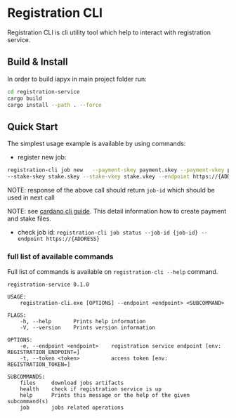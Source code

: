 # Registration CLI

Registration CLI is cli utility tool which help to interact with registration service.

## Build & Install

In order to build iapyx in main project folder run:

```sh
cd registration-service
cargo build
cargo install --path . --force
```

## Quick Start

The simplest usage example is available by using commands:

* register new job:

```sh
registration-cli job new   --payment-skey payment.skey --payment-vkey payment.vkey \
--stake-skey stake.skey --stake-vkey stake.vkey --endpoint https://{ADDRESS}
```

NOTE: response of the above call should return `job-id` which should be used in next call

NOTE: see [cardano cli guide](https://developers.cardano.org/docs/stake-pool-course/handbook/keys-addresses/).
This detail information how to create payment and stake files.

* check job id:
`registration-cli job status --job-id {job-id} --endpoint https://{ADDRESS}`

### full list of available commands

Full list of commands is available on `registration-cli --help` command.

```text
registration-service 0.1.0

USAGE:
    registration-cli.exe [OPTIONS] --endpoint <endpoint> <SUBCOMMAND>

FLAGS:
    -h, --help       Prints help information
    -V, --version    Prints version information

OPTIONS:
    -e, --endpoint <endpoint>    registration service endpoint [env: REGISTRATION_ENDPOINT=]
    -t, --token <token>          access token [env: REGISTRATION_TOKEN=]

SUBCOMMANDS:
    files     download jobs artifacts
    health    check if registration service is up
    help      Prints this message or the help of the given subcommand(s)
    job       jobs related operations
```
